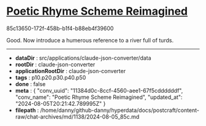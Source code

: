 # [Poetic Rhyme Scheme Reimagined](https://claude.ai/chat/11384d0c-8ccf-4560-aee1-67f5cddddddf)

85c13650-172f-458b-b1f4-b88eb4f39600

Good. Now introduce a humerous reference to a river full of turds.

---

* **dataDir** : src/applications/claude-json-converter/data
* **rootDir** : claude-json-converter
* **applicationRootDir** : claude-json-converter
* **tags** : p10.p20.p30.p40.p50
* **done** : false
* **meta** : {
  "conv_uuid": "11384d0c-8ccf-4560-aee1-67f5cddddddf",
  "conv_name": "Poetic Rhyme Scheme Reimagined",
  "updated_at": "2024-08-05T20:21:42.789995Z"
}
* **filepath** : /home/danny/github-danny/hyperdata/docs/postcraft/content-raw/chat-archives/md/1138/2024-08-05_85c.md
